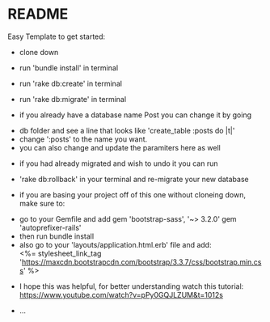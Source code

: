 # README

Easy Template to get started:

* clone down

* run 'bundle install' in terminal

* run 'rake db:create' in terminal

* run 'rake db:migrate' in terminal

* if you already have a database name Post you can change it by going
- db folder and see a line that looks like 'create_table :posts do |t|'
- change ':posts' to the name you want.
- you can also change and update the paramiters here as well 

* if you had already migrated and wish to undo it you can run
- 'rake db:rollback' in your terminal and re-migrate your new database

* if you are basing your project off of this one without cloneing down, make sure to:
- go to your Gemfile and add 
    gem 'bootstrap-sass', '~> 3.2.0'
    gem 'autoprefixer-rails'  
- then run bundle install
- also go to your 'layouts/application.html.erb' file and add:    
    <%= stylesheet_link_tag    'https://maxcdn.bootstrapcdn.com/bootstrap/3.3.7/css/bootstrap.min.css' %>    


* I hope this was helpful, for better understanding watch this tutorial:    
           https://www.youtube.com/watch?v=pPy0GQJLZUM&t=1012s

* ...


